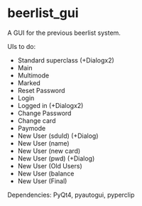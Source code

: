 # beerlist_gui
A GUI for the previous beerlist system.

UIs to do:
 - Standard superclass (+Dialogx2)
 - Main 
 - Multimode
 - Marked
 - Reset Password
 - Login
 - Logged in (+Dialogx2)
 - Change Password
 - Change card
 - Paymode
 - New User (sduId) (+Dialog)
 - New User (name)
 - New User (new card)
 - New User (pwd) (+Dialog)
 - New User (Old Users)
 - New User (balance
 - New User (Final)

Dependencies: PyQt4, pyautogui, pyperclip

